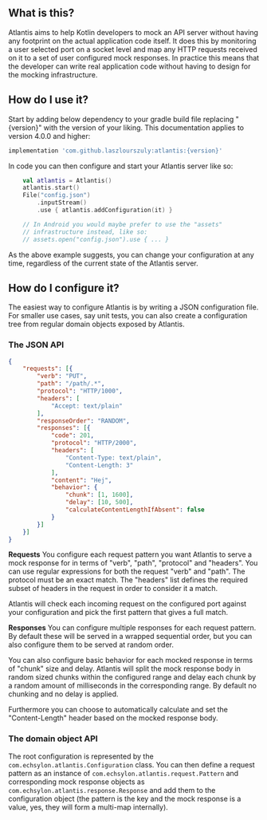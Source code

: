## What is this?
Atlantis aims to help Kotlin developers to mock an API server without having any footprint on the actual application code itself. It does this by monitoring a user selected port on a socket level and map any HTTP requests received on it to a set of user configured mock responses. In practice this means that the developer can write real application code without having to design for the mocking infrastructure.

## How do I use it?
Start by adding below dependency to your gradle build file replacing "{version}" with the version of your liking. This documentation applies to version 4.0.0 and higher:

```groovy
implementation 'com.github.laszlourszuly:atlantis:{version}'
```

In code you can then configure and start your Atlantis server like so:

```kotlin
    val atlantis = Atlantis()
    atlantis.start()
    File("config.json")
        .inputStream()
        .use { atlantis.addConfiguration(it) }

    // In Android you would maybe prefer to use the "assets"
    // infrastructure instead, like so:
    // assets.open("config.json").use { ... }
```

As the above example suggests, you can change your configuration at any time, regardless of the current state of the Atlantis server.

## How do I configure it?
The easiest way to configure Atlantis is by writing a JSON configuration file. For smaller use cases, say unit tests, you can also create a configuration tree from regular domain objects exposed by Atlantis.

### The JSON API

```json
{
    "requests": [{
        "verb": "PUT",
        "path": "/path/.*",
        "protocol": "HTTP/1000",
        "headers": [
            "Accept: text/plain"
        ],
        "responseOrder": "RANDOM",
        "responses": [{
            "code": 201,
            "protocol": "HTTP/2000",
            "headers": [
                "Content-Type: text/plain",
                "Content-Length: 3"
            ],
            "content": "Hej",
            "behavior": {
                "chunk": [1, 1600],
                "delay": [10, 500],
                "calculateContentLengthIfAbsent": false
            }
        }]
    }]
}
```

**Requests**
You configure each request pattern you want Atlantis to serve a mock response for in terms of "verb", "path", "protocol" and "headers". You can use regular expressions for both the request "verb" and "path". The protocol must be an exact match. The "headers" list defines the required subset of headers in the request in order to consider it a match.

Atlantis will check each incoming request on the configured port against your configuration and pick the first pattern that gives a full match.

**Responses**
You can configure multiple responses for each request pattern. By default these will be served in a wrapped sequential order, but you can also configure them to be served at random order.

You can also configure basic behavior for each mocked response in terms of "chunk" size and delay. Atlantis will split the mock response body in random sized chunks within the configured range and delay each chunk by a random amount of milliseconds in the corresponding range. By default no chunking and no delay is applied.

Furthermore you can choose to automatically calculate and set the "Content-Length" header based on the mocked response body.

### The domain object API
The root configuration is represented by the `com.echsylon.atlantis.Configuration` class. You can then define a request pattern as an instance of `com.echsylon.atlantis.request.Pattern` and corresponding mock response objects as `com.echsylon.atlantis.response.Response` and add them to the configuration object (the pattern is the key and the mock response is a value, yes, they will form a multi-map internally).
